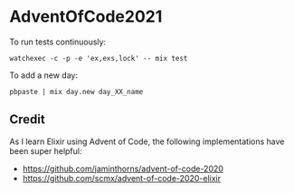 # AdventOfCode2021

To run tests continuously:

```
watchexec -c -p -e 'ex,exs,lock' -- mix test
```

To add a new day:

```
pbpaste | mix day.new day_XX_name
```

## Credit
As I learn Elixir using Advent of Code, the following implementations have been super helpful:
- https://github.com/jaminthorns/advent-of-code-2020
- https://github.com/scmx/advent-of-code-2020-elixir
